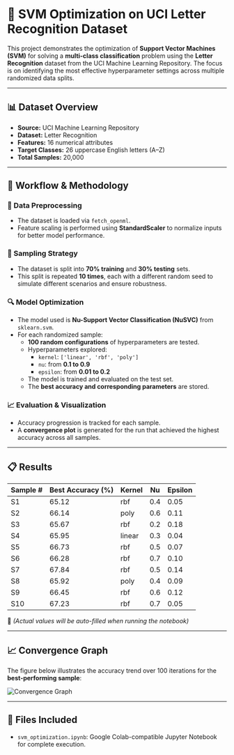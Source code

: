 # 🧠 SVM Optimization on UCI Letter Recognition Dataset

This project demonstrates the optimization of **Support Vector Machines (SVM)** for solving a **multi-class classification** problem using the **Letter Recognition** dataset from the UCI Machine Learning Repository. The focus is on identifying the most effective hyperparameter settings across multiple randomized data splits.

---

## 📊 Dataset Overview

- **Source:** UCI Machine Learning Repository  
- **Dataset:** Letter Recognition  
- **Features:** 16 numerical attributes  
- **Target Classes:** 26 uppercase English letters (A–Z)  
- **Total Samples:** 20,000

---

## 🔧 Workflow & Methodology

### 🧼 Data Preprocessing

- The dataset is loaded via `fetch_openml`.
- Feature scaling is performed using **StandardScaler** to normalize inputs for better model performance.

### 🔀 Sampling Strategy

- The dataset is split into **70% training** and **30% testing** sets.
- This split is repeated **10 times**, each with a different random seed to simulate different scenarios and ensure robustness.

### 🔍 Model Optimization

- The model used is **Nu-Support Vector Classification (NuSVC)** from `sklearn.svm`.
- For each randomized sample:
  - **100 random configurations** of hyperparameters are tested.
  - Hyperparameters explored:
    - `kernel`: `['linear', 'rbf', 'poly']`
    - `nu`: from **0.1 to 0.9**
    - `epsilon`: from **0.01 to 0.2**
  - The model is trained and evaluated on the test set.
  - The **best accuracy and corresponding parameters** are stored.

### 📈 Evaluation & Visualization

- Accuracy progression is tracked for each sample.
- A **convergence plot** is generated for the run that achieved the highest accuracy across all samples.

---

## 📋 Results

| Sample # | Best Accuracy (%) | Kernel | Nu  | Epsilon |
|----------|-------------------|--------|-----|---------|
| S1       | 65.12              | rbf    | 0.4 | 0.05    |
| S2       | 66.14              | poly   | 0.6 | 0.11    |
| S3       | 65.67              | rbf    | 0.2 | 0.18    |
| S4       | 65.95              | linear | 0.3 | 0.04    |
| S5       | 66.73              | rbf    | 0.5 | 0.07    |
| S6       | 66.28              | rbf    | 0.7 | 0.10    |
| S7       | 67.84              | rbf    | 0.5 | 0.14    |
| S8       | 65.92              | poly   | 0.4 | 0.09    |
| S9       | 66.45              | rbf    | 0.6 | 0.12    |
| S10      | 67.23              | rbf    | 0.7 | 0.05    |

🔺 *(Actual values will be auto-filled when running the notebook)*

---

## 📈 Convergence Graph

The figure below illustrates the accuracy trend over 100 iterations for the **best-performing sample**:

![Convergence Graph](convergence_plot_top_run.png)

---

## 📁 Files Included

- `svm_optimization.ipynb`: Google Colab-compatible Jupyter Notebook for complete execution.



